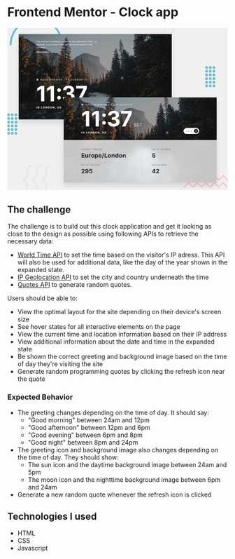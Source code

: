 # Frontend Mentor - Clock app

![Design preview for the Clock app coding challenge](./assets/preview.jpg)

## The challenge

The challenge is to build out this clock application and get it looking as close to the design as possible using following APIs to retrieve the necessary data:

- [World Time API](http://worldtimeapi.org/) to set the time based on the visitor's IP adress. This API will also be used for additional data, like the day of the year shown in the expanded state.
- [IP Geolocation API](https://freegeoip.app/) to set the city and country underneath the time
- [Quotes API](https://api.quotable.io/random/) to generate random quotes.

Users should be able to:

- View the optimal layout for the site depending on their device's screen size
- See hover states for all interactive elements on the page
- View the current time and location information based on their IP address
- View additional information about the date and time in the expanded state
- Be shown the correct greeting and background image based on the time of day they're visiting the site
- Generate random programming quotes by clicking the refresh icon near the quote

### Expected Behavior

- The greeting changes depending on the time of day. It should say:
  - "Good morning" between 24am and 12pm
  - "Good afternoon" between 12pm and 6pm
  - "Good evening" between 6pm and 8pm
  - "Good night" between 8pm and 24pm
- The greeting icon and background image also changes depending on the time of day. They should show:
  - The sun icon and the daytime background image between 24am and 5pm
  - The moon icon and the nighttime background image between 6pm and 24am
- Generate a new random quote whenever the refresh icon is clicked


## Technologies I used

- HTML
- CSS
- Javascript

